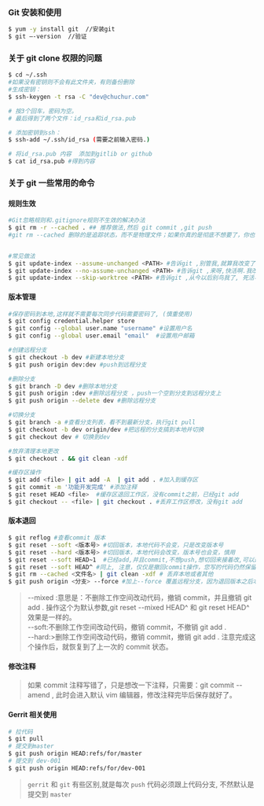 ### Git 安装和使用

```sh
$ yum -y install git  //安装git
$ git –-version  //验证
```

### 关于 git clone 权限的问题

```sh
$ cd ~/.ssh
#如果没有密钥则不会有此文件夹，有则备份删除
#生成密钥：
$ ssh-keygen -t rsa -C "dev@chuchur.com"

# 按3个回车，密码为空。
# 最后得到了两个文件：id_rsa和id_rsa.pub

# 添加密钥到ssh：
$ ssh-add ~/.ssh/id_rsa (需要之前输入密码.)

# 将id_rsa.pub 内容  添加到gitlib or github
$ cat id_rsa.pub #得到内容
```

### 关于 git 一些常用的命令

#### 规则生效

```sh
#Git忽略规则和.gitignore规则不生效的解决办法
$ git rm -r --cached . ## 推荐做法,然后 git commit ,git push
#git rm --cached 删除的是追踪状态，而不是物理文件；如果你真的是彻底不想要了，你也可以直接 rm


#常见做法
$ git update-index --assume-unchanged <PATH> #告诉git ,别管我,就算我改变了,你当没看见,切换分支失效
$ git update-index --no-assume-unchanged <PATH> #告诉git ,来呀,快活啊.我改动了,
$ git update-index --skip-worktree <PATH> #告诉git ,从今以后别鸟我了, 死活与你无关.

```

#### 版本管理

```sh
#保存密码到本地,这样就不需要每次同步代码需要密码了, (慎重使用)
$ git config credential.helper store
$ git config --global user.name "username" #设置用户名
$ git config --global user.email "email"  #设置用户邮箱

#创建远程分支
$ git checkout -b dev #新建本地分支
$ git push origin dev:dev #push到远程分支

#删除分支
$ git branch -D dev #删除本地分支
$ git push origin :dev #删除远程分支 ，push一个空到分支到远程分支上
$ git push origin --delete dev #删除远程分支

#切换分支
$ git branch -a #查看分支列表，看不到最新分支，执行git pull
$ git checkout -b dev origin/dev #把远程的分支搞到本地并切换
$ git checkout dev # 切换到dev

#放弃清理本地更改
$ git checkout . && git clean -xdf

#缓存区操作
$ git add <file> | git add -A  | git add . #加入到缓存区
$ git commit -m '功能开发完成' #添加注释
$ git reset HEAD <file>  #缓存区退回工作区，没有commit之前，已经git add
$ git checkout -- <file> | git checkout . #丢弃工作区修改，没有git add
```

#### 版本退回

```sh
$ git reflog #查看commit 版本
$ git reset --soft <版本号> #切回版本，本地代码不会变，只是改变版本号
$ git reset --hard <版本号> #切回版本，本地代码会改变，版本号也会变，慎用
$ git reset --soft HEAD~1  #已经add,并且commit,不想push,想切回来接着改,可以这么干,直接切回上一个版本
$ git reset --soft HEAD^ #同上, 注意，仅仅是撤回commit操作，您写的代码仍然保留。
$ git rm --cached <文件名> | git clean -xdf # 丢弃本地或者其他
$ git push origin <分支> --force #加上--force 覆盖远程分支，因为退回版本之后本地版本比线上版本低，无法提交
```

> --mixed :意思是：不删除工作空间改动代码，撤销 commit，并且撤销 git add . 操作这个为默认参数,git reset --mixed HEAD^ 和 git reset HEAD^ 效果是一样的。  
> --soft:不删除工作空间改动代码，撤销 commit，不撤销 git add .  
> --hard:>删除工作空间改动代码，撤销 commit，撤销 git add . 注意完成这个操作后，就恢复到了上一次的 commit 状态。

#### 修改注释

> 如果 commit 注释写错了，只是想改一下注释，只需要：git commit --amend , 此时会进入默认 vim 编辑器，修改注释完毕后保存就好了。

#### Gerrit 相关使用

```sh
# 拉代码
$ git pull
# 提交到master
$ git push origin HEAD:refs/for/master
# 提交到 dev-001
$ git push origin HEAD:refs/for/dev-001
```

> `gerrit` 和 `git` 有些区别,就是每次 `push` 代码必须跟上代码分支, 不然默认是提交到 `master`
